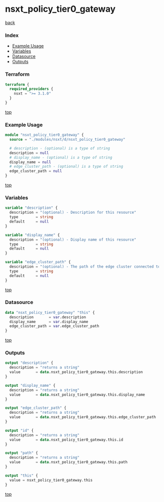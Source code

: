 # nsxt_policy_tier0_gateway

[back](../nsxt.md)

### Index

- [Example Usage](#example-usage)
- [Variables](#variables)
- [Datasource](#datasource)
- [Outputs](#outputs)

### Terraform

```terraform
terraform {
  required_providers {
    nsxt = ">= 3.1.0"
  }
}
```

[top](#index)

### Example Usage

```terraform
module "nsxt_policy_tier0_gateway" {
  source = "./modules/nsxt/d/nsxt_policy_tier0_gateway"

  # description - (optional) is a type of string
  description = null
  # display_name - (optional) is a type of string
  display_name = null
  # edge_cluster_path - (optional) is a type of string
  edge_cluster_path = null
}
```

[top](#index)

### Variables

```terraform
variable "description" {
  description = "(optional) - Description for this resource"
  type        = string
  default     = null
}

variable "display_name" {
  description = "(optional) - Display name of this resource"
  type        = string
  default     = null
}

variable "edge_cluster_path" {
  description = "(optional) - The path of the edge cluster connected to this Tier0 gateway"
  type        = string
  default     = null
}
```

[top](#index)

### Datasource

```terraform
data "nsxt_policy_tier0_gateway" "this" {
  description       = var.description
  display_name      = var.display_name
  edge_cluster_path = var.edge_cluster_path
}
```

[top](#index)

### Outputs

```terraform
output "description" {
  description = "returns a string"
  value       = data.nsxt_policy_tier0_gateway.this.description
}

output "display_name" {
  description = "returns a string"
  value       = data.nsxt_policy_tier0_gateway.this.display_name
}

output "edge_cluster_path" {
  description = "returns a string"
  value       = data.nsxt_policy_tier0_gateway.this.edge_cluster_path
}

output "id" {
  description = "returns a string"
  value       = data.nsxt_policy_tier0_gateway.this.id
}

output "path" {
  description = "returns a string"
  value       = data.nsxt_policy_tier0_gateway.this.path
}

output "this" {
  value = nsxt_policy_tier0_gateway.this
}
```

[top](#index)